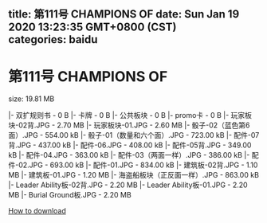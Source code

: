 
title: 第111号 CHAMPIONS OF
date: Sun Jan 19 2020 13:23:35 GMT+0800 (CST)    
categories: baidu
---

# 第111号 CHAMPIONS OF
size: 19.81 MB
 
 
|- 双扩规则书 - 0 B
|- 卡牌 - 0 B
|- 公共板块 - 0 B
|- promo卡 - 0 B
|- 玩家板块-02背.JPG - 2.70 MB
|- 玩家板块-01.JPG - 2.60 MB
|- 骰子-02（蓝色第6面）.JPG - 554.00 kB
|- 骰子-01（数量和六个面）.JPG - 723.00 kB
|- 配件-07背.JPG - 437.00 kB
|- 配件-06.JPG - 408.00 kB
|- 配件-05背.JPG - 349.00 kB
|- 配件-04.JPG - 363.00 kB
|- 配件-03（两面一样）.JPG - 386.00 kB
|- 配件-02.JPG - 693.00 kB
|- 配件-01.JPG - 834.00 kB
|- 建筑板-02背.JPG - 1.10 MB
|- 建筑板-01.JPG - 1.20 MB
|- 海盗船板块（正反面一样）.JPG - 863.00 kB
|- Leader Ability板-02背.JPG - 2.20 MB
|- Leader Ability板-01.JPG - 2.20 MB
|- Burial Ground板.JPG - 2.20 MB

[How to download](https://bpcam.bemobtrk.com/go/2ceec3aa-1ca2-46d6-b9ff-aaa5c184517c?jno=301)